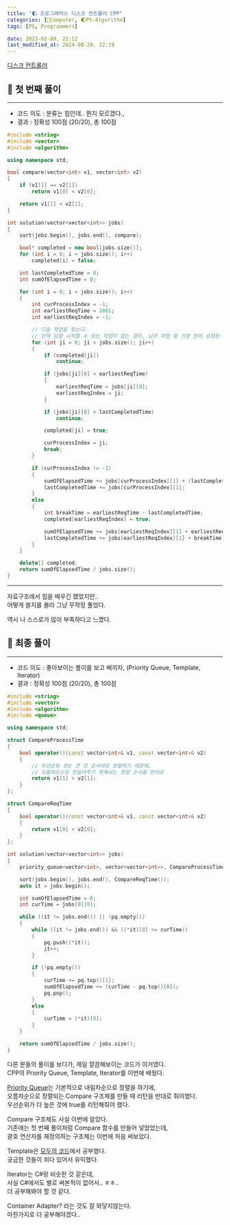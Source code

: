 ```yaml
---
title: "🌓 프로그래머스 디스크 컨트롤러 CPP"
categories: [💫Computer, 🌓PS-Algorithm]
tags: [PS, Programmers]

date: 2023-02-09. 22:12
last_modified_at: 2024-08-29. 22:19
---
```


[디스크 컨트롤러](https://school.programmers.co.kr/learn/courses/30/lessons/42627)

## 💫 첫 번째 풀이

---

- 코드 의도 : 분류는 힙인데.. 뭔지 모르겠다.,
- 결과 : 정확성 100점 (20/20), 총 100점

```cpp
#include <string>
#include <vector>
#include <algorithm>

using namespace std;

bool compare(vector<int> v1, vector<int> v2)
{
	if (v1[1] == v2[1])
		return v1[0] < v2[0];

	return v1[1] < v2[1];
}

int solution(vector<vector<int>> jobs)
{
	sort(jobs.begin(), jobs.end(), compare);

	bool* completed = new bool[jobs.size()];
	for (int i = 0; i < jobs.size(); i++)
		completed[i] = false;

	int lastCompletedTime = 0;
	int sumOfElapsedTime = 0;

	for (int i = 0; i < jobs.size(); i++)
	{
		int curProcessIndex = -1;
		int earliestReqTime = 1001;
		int earliestReqIndex = -1;

		// 다음 작업을 찾는다.
		// 만약 당장 시작할 수 있는 작업이 없는 경우, 남은 작업 중 가장 먼저 요청된 작업을 찾는다.
		for (int ji = 0; ji < jobs.size(); ji++)
		{
			if (completed[ji])
				continue;

			if (jobs[ji][0] < earliestReqTime)
			{
				earliestReqTime = jobs[ji][0];
				earliestReqIndex = ji;
			}

			if (jobs[ji][0] > lastCompletedTime)
				continue;

			completed[ji] = true;

			curProcessIndex = ji;
			break;
		}

		if (curProcessIndex != -1)
		{
			sumOfElapsedTime += jobs[curProcessIndex][1] + (lastCompletedTime - jobs[curProcessIndex][0]);
			lastCompletedTime += jobs[curProcessIndex][1];
		}
		else
		{
			int breakTime = earliestReqTime - lastCompletedTime;
			completed[earliestReqIndex] = true;

			sumOfElapsedTime += jobs[earliestReqIndex][1] + earliestReqTime - jobs[earliestReqIndex][0];
			lastCompletedTime += jobs[earliestReqIndex][1] + breakTime;
		}
	}

	delete[] completed;
	return sumOfElapsedTime / jobs.size();
}
```

---

자료구조에서 힙을 배우긴 했었지만..  
어떻게 쓸지를 몰라 그냥 무작정 풀었다.  

역시 나 스스로가 많이 부족하다고 느꼈다.  

## 💫 최종 풀이

---

- 코드 의도 : 좋아보이는 풀이를 보고 배끼자, (Priority Queue, Template, Iterator)
- 결과 : 정확성 100점 (20/20), 총 100점

```cpp
#include <string>
#include <vector>
#include <algorithm>
#include <queue>

using namespace std;

struct CompareProcessTime
{
	bool operator()(const vector<int>& v1, const vector<int>& v2)
	{
		// 우선순위 큐는 큰 것 순서대로 정렬하기 때문에,
		// 오름차순으로 만들어주기 위해서는 정렬 순서를 반대로
		return v1[1] > v2[1];
	}
};

struct CompareReqTime
{
	bool operator()(const vector<int>& v1, const vector<int>& v2)
	{
		return v1[0] < v2[0];
	}
};

int solution(vector<vector<int>> jobs)
{
	priority_queue<vector<int>, vector<vector<int>>, CompareProcessTime> pq;

	sort(jobs.begin(), jobs.end(), CompareReqTime());
	auto it = jobs.begin();

	int sumOfElapsedTime = 0;
	int curTime = jobs[0][0];

	while ((it != jobs.end()) || !pq.empty())
	{
		while ((it != jobs.end()) && ((*it)[0] <= curTime))
		{
			pq.push((*it));
			it++;
		}

		if (!pq.empty())
		{
			curTime += pq.top()[1];
			sumOfElapsedTime += (curTime - pq.top()[0]);
			pq.pop();
		}
		else
		{
			curTime = (*it)[0];
		}
	}

	return sumOfElapsedTime / jobs.size();
}
```

다른 분들의 풀이를 보다가, 제일 깔끔해보이는 코드가 이거였다.  
CPP의 Priority Queue, Template, Iterator를 이번에 배웠다.  

[Priority Queue](https://en.cppreference.com/w/cpp/container/priority_queue)는 기본적으로 내림차순으로 정렬을 하기에,  
오름차순으로 정렬되는 Compare 구조체를 만들 때 리턴을 반대로 줘야했다.  
우선순위가 더 높은 것에 true를 리턴해줘야 했다.  

Compare 구조체도 사실 이번에 알았다.  
기존에는 첫 번째 풀이처럼 Compare 함수를 만들어 넣었었는데,  
괄호 연산자를 재정의하는 구조체는 이번에 처음 써보았다.  

Template은 [모두의 코드](https://modoocode.com/219)에서 공부했다.  
궁금한 것들이 죄다 있어서 유익했다.  

Iterator는 C#랑 비슷한 것 같은데,  
사실 C#에서도 별로 써본적이 없어서.. ㅎㅎ..  
더 공부해봐야 할 것 같다.  

Container Adapter? 라는 것도 잘 와닿지않는다.  
마찬가지로 더 공부해야겠다..  

